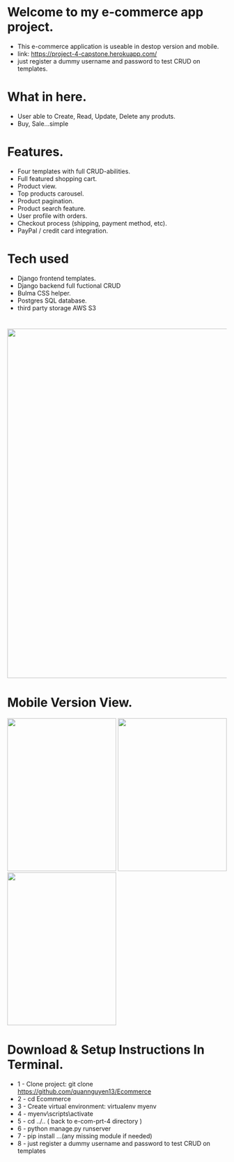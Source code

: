 # Welcome to my e-commerce app project.
* This e-commerce application is useable in destop version and mobile.
* link:
https://project-4-capstone.herokuapp.com/
* just register a dummy username and password to test CRUD on templates.
# What in here.
* User able to Create, Read, Update, Delete any produts.
* Buy, Sale...simple
# Features.
* Four templates with full CRUD-abilities.
* Full featured shopping cart.
* Product view.
* Top products carousel.
* Product pagination.
* Product search feature.
* User profile with orders.
* Checkout process (shipping, payment method, etc).
* PayPal / credit card integration.
# Tech used
* Django frontend templates.
* Django backend full fuctional CRUD
* Bulma CSS helper.
* Postgres SQL database.
* third party storage AWS S3
#
<img src=https://i.imgur.com/pDlXdij.png width=800>

# Mobile Version View.

<img src=https://i.imgur.com/r7rPKdF.png width=250 height=350>   <img src=https://i.imgur.com/u4YRFY0.png width=250 height=350> <img src=https://i.imgur.com/2ikoxNx.png width=250 height=350>

# Download & Setup Instructions In Terminal.

* 1 - Clone project: git clone https://github.com/quannguyen13/Ecommerce
* 2 - cd Ecommerce
* 3 - Create virtual environment: virtualenv myenv
* 4 - myenv\scripts\activate
* 5 - cd ../.. ( back to e-com-prt-4 directory )
* 6 - python manage.py runserver
* 7 - pip install ...(any missing module if needed)
* 8 - just register a dummy username and password to test CRUD on templates


